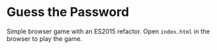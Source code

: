 # Guess the Password

Simple browser game with an ES2015 refactor. Open `index.html` in the browser to play the game.

